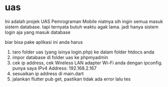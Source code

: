 # uas

Ini adalah projek UAS Pemrograman Mobile
niatnya sih ingin semua masuk sistem database. tapi ternyata butuh waktu agak lama.
jadi hanya sistem login aja yang masuk database

biar bisa pake aplikasi ini anda harus

1. taro folder uas (yang isinya login.php) ke dalam folder htdocs anda
2. impor database di folder uas ke phpmyadmin
3. cek ip address, cek Wireless LAN adapter Wi-Fi anda dengan ipconfig. punya saya IPv4 Address: 192.168.2.167
4. sesuaikan ip address di main.dart
5. jalankan flutter pub get, pastikan tidak ada error lalu tes
